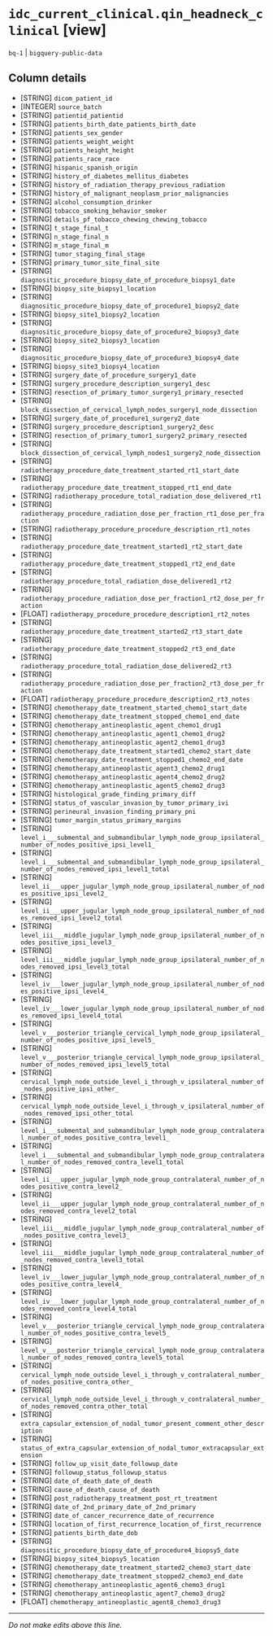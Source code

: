 # `idc_current_clinical.qin_headneck_clinical` [view]
`bq-1` | `bigquery-public-data`

## Column details
* [STRING]    `dicom_patient_id`
* [INTEGER]   `source_batch`
* [STRING]    `patientid_patientid`
* [STRING]    `patients_birth_date_patients_birth_date`
* [STRING]    `patients_sex_gender`
* [STRING]    `patients_weight_weight`
* [STRING]    `patients_height_height`
* [STRING]    `patients_race_race`
* [STRING]    `hispanic_spanish_origin`
* [STRING]    `history_of_diabetes_mellitus_diabetes`
* [STRING]    `history_of_radiation_therapy_previous_radiation`
* [STRING]    `history_of_malignant_neoplasm_prior_malignancies`
* [STRING]    `alcohol_consumption_drinker`
* [STRING]    `tobacco_smoking_behavior_smoker`
* [STRING]    `details_pf_tobacco_chewing_chewing_tobacco`
* [STRING]    `t_stage_final_t`
* [STRING]    `n_stage_final_n`
* [STRING]    `m_stage_final_m`
* [STRING]    `tumor_staging_final_stage`
* [STRING]    `primary_tumor_site_final_site`
* [STRING]    `diagnositic_procedure_biopsy_date_of_procedure_biopsy1_date`
* [STRING]    `biopsy_site_biopsy1_location`
* [STRING]    `diagnositic_procedure_biopsy_date_of_procedure1_biopsy2_date`
* [STRING]    `biopsy_site1_biopsy2_location`
* [STRING]    `diagnositic_procedure_biopsy_date_of_procedure2_biopsy3_date`
* [STRING]    `biopsy_site2_biopsy3_location`
* [STRING]    `diagnositic_procedure_biopsy_date_of_procedure3_biopsy4_date`
* [STRING]    `biopsy_site3_biopsy4_location`
* [STRING]    `surgery_date_of_procedure_surgery1_date`
* [STRING]    `surgery_procedure_description_surgery1_desc`
* [STRING]    `resection_of_primary_tumor_surgery1_primary_resected`
* [STRING]    `block_dissection_of_cervical_lymph_nodes_surgery1_node_dissection`
* [STRING]    `surgery_date_of_procedure1_surgery2_date`
* [STRING]    `surgery_procedure_description1_surgery2_desc`
* [STRING]    `resection_of_primary_tumor1_surgery2_primary_resected`
* [STRING]    `block_dissection_of_cervical_lymph_nodes1_surgery2_node_dissection`
* [STRING]    `radiotherapy_procedure_date_treatment_started_rt1_start_date`
* [STRING]    `radiotherapy_procedure_date_treatment_stopped_rt1_end_date`
* [STRING]    `radiotherapy_procedure_total_radiation_dose_delivered_rt1`
* [STRING]    `radiotherapy_procedure_radiation_dose_per_fraction_rt1_dose_per_fraction`
* [STRING]    `radiotherapy_procedure_procedure_description_rt1_notes`
* [STRING]    `radiotherapy_procedure_date_treatment_started1_rt2_start_date`
* [STRING]    `radiotherapy_procedure_date_treatment_stopped1_rt2_end_date`
* [STRING]    `radiotherapy_procedure_total_radiation_dose_delivered1_rt2`
* [STRING]    `radiotherapy_procedure_radiation_dose_per_fraction1_rt2_dose_per_fraction`
* [FLOAT]     `radiotherapy_procedure_procedure_description1_rt2_notes`
* [STRING]    `radiotherapy_procedure_date_treatment_started2_rt3_start_date`
* [STRING]    `radiotherapy_procedure_date_treatment_stopped2_rt3_end_date`
* [STRING]    `radiotherapy_procedure_total_radiation_dose_delivered2_rt3`
* [STRING]    `radiotherapy_procedure_radiation_dose_per_fraction2_rt3_dose_per_fraction`
* [FLOAT]     `radiotherapy_procedure_procedure_description2_rt3_notes`
* [STRING]    `chemotherapy_date_treatment_started_chemo1_start_date`
* [STRING]    `chemotherapy_date_treatment_stopped_chemo1_end_date`
* [STRING]    `chemotherapy_antineoplastic_agent_chemo1_drug1`
* [STRING]    `chemotherapy_antineoplastic_agent1_chemo1_drug2`
* [STRING]    `chemotherapy_antineoplastic_agent2_chemo1_drug3`
* [STRING]    `chemotherapy_date_treatment_started1_chemo2_start_date`
* [STRING]    `chemotherapy_date_treatment_stopped1_chemo2_end_date`
* [STRING]    `chemotherapy_antineoplastic_agent3_chemo2_drug1`
* [STRING]    `chemotherapy_antineoplastic_agent4_chemo2_drug2`
* [STRING]    `chemotherapy_antineoplastic_agent5_chemo2_drug3`
* [STRING]    `histological_grade_finding_primary_diff`
* [STRING]    `status_of_vascular_invasion_by_tumor_primary_ivi`
* [STRING]    `perineural_invasion_finding_primary_pni`
* [STRING]    `tumor_margin_status_primary_margins`
* [STRING]    `level_i___submental_and_submandibular_lymph_node_group_ipsilateral_number_of_nodes_positive_ipsi_level1_`
* [STRING]    `level_i___submental_and_submandibular_lymph_node_group_ipsilateral_number_of_nodes_removed_ipsi_level1_total`
* [STRING]    `level_ii___upper_jugular_lymph_node_group_ipsilateral_number_of_nodes_positive_ipsi_level2_`
* [STRING]    `level_ii___upper_jugular_lymph_node_group_ipsilateral_number_of_nodes_removed_ipsi_level2_total`
* [STRING]    `level_iii___middle_jugular_lymph_node_group_ipsilateral_number_of_nodes_positive_ipsi_level3_`
* [STRING]    `level_iii___middle_jugular_lymph_node_group_ipsilateral_number_of_nodes_removed_ipsi_level3_total`
* [STRING]    `level_iv___lower_jugular_lymph_node_group_ipsilateral_number_of_nodes_positive_ipsi_level4_`
* [STRING]    `level_iv___lower_jugular_lymph_node_group_ipsilateral_number_of_nodes_removed_ipsi_level4_total`
* [STRING]    `level_v___posterior_triangle_cervical_lymph_node_group_ipsilateral_number_of_nodes_positive_ipsi_level5_`
* [STRING]    `level_v___posterior_triangle_cervical_lymph_node_group_ipsilateral_number_of_nodes_removed_ipsi_level5_total`
* [STRING]    `cervical_lymph_node_outside_level_i_through_v_ipsilateral_number_of_nodes_positive_ipsi_other_`
* [STRING]    `cervical_lymph_node_outside_level_i_through_v_ipsilateral_number_of_nodes_removed_ipsi_other_total`
* [STRING]    `level_i___submental_and_submandibular_lymph_node_group_contralateral_number_of_nodes_positive_contra_level1_`
* [STRING]    `level_i___submental_and_submandibular_lymph_node_group_contralateral_number_of_nodes_removed_contra_level1_total`
* [STRING]    `level_ii___upper_jugular_lymph_node_group_contralateral_number_of_nodes_positive_contra_level2_`
* [STRING]    `level_ii___upper_jugular_lymph_node_group_contralateral_number_of_nodes_removed_contra_level2_total`
* [STRING]    `level_iii___middle_jugular_lymph_node_group_contralateral_number_of_nodes_positive_contra_level3_`
* [STRING]    `level_iii___middle_jugular_lymph_node_group_contralateral_number_of_nodes_removed_contra_level3_total`
* [STRING]    `level_iv___lower_jugular_lymph_node_group_contralateral_number_of_nodes_positive_contra_level4_`
* [STRING]    `level_iv___lower_jugular_lymph_node_group_contralateral_number_of_nodes_removed_contra_level4_total`
* [STRING]    `level_v___posterior_triangle_cervical_lymph_node_group_contralateral_number_of_nodes_positive_contra_level5_`
* [STRING]    `level_v___posterior_triangle_cervical_lymph_node_group_contralateral_number_of_nodes_removed_contra_level5_total`
* [STRING]    `cervical_lymph_node_outside_level_i_through_v_contralateral_number_of_nodes_positive_contra_other_`
* [STRING]    `cervical_lymph_node_outside_level_i_through_v_contralateral_number_of_nodes_removed_contra_other_total`
* [STRING]    `extra_capsular_extension_of_nodal_tumor_present_comment_other_description`
* [STRING]    `status_of_extra_capsular_extension_of_nodal_tumor_extracapsular_extension`
* [STRING]    `follow_up_visit_date_followup_date`
* [STRING]    `followup_status_followup_status`
* [STRING]    `date_of_death_date_of_death`
* [STRING]    `cause_of_death_cause_of_death`
* [STRING]    `post_radiotherapy_treatment_post_rt_treatment`
* [STRING]    `date_of_2nd_primary_date_of_2nd_primary`
* [STRING]    `date_of_cancer_recurrence_date_of_recurrence`
* [STRING]    `location_of_first_recurrence_location_of_first_recurrence`
* [STRING]    `patients_birth_date_dob`
* [STRING]    `diagnositic_procedure_biopsy_date_of_procedure4_biopsy5_date`
* [STRING]    `biopsy_site4_biopsy5_location`
* [STRING]    `chemotherapy_date_treatment_started2_chemo3_start_date`
* [STRING]    `chemotherapy_date_treatment_stopped2_chemo3_end_date`
* [STRING]    `chemotherapy_antineoplastic_agent6_chemo3_drug1`
* [STRING]    `chemotherapy_antineoplastic_agent7_chemo3_drug2`
* [FLOAT]     `chemotherapy_antineoplastic_agent8_chemo3_drug3`

-------------------------------------------------------------------------------
*Do not make edits above this line.*
